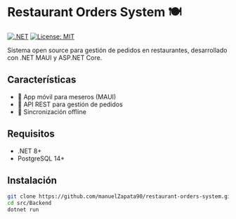 # Restaurant Orders System 🍽️

[![.NET](https://github.com/manuelZapata90/restaurant-orders-system/actions/workflows/dotnet.yml/badge.svg)](https://github.com/manuelZapata90/restaurant-orders-system/actions/workflows/dotnet.yml)
[![License: MIT](https://img.shields.io/badge/License-MIT-blue.svg)](https://opensource.org/licenses/MIT)

Sistema open source para gestión de pedidos en restaurantes, desarrollado con .NET MAUI y ASP.NET Core.

## Características
- 📱 App móvil para meseros (MAUI)
- 🚀 API REST para gestión de pedidos
- 🔄 Sincronización offline

## Requisitos
- .NET 8+
- PostgreSQL 14+

## Instalación
```bash
git clone https://github.com/manuelZapata90/restaurant-orders-system.git
cd src/Backend
dotnet run
